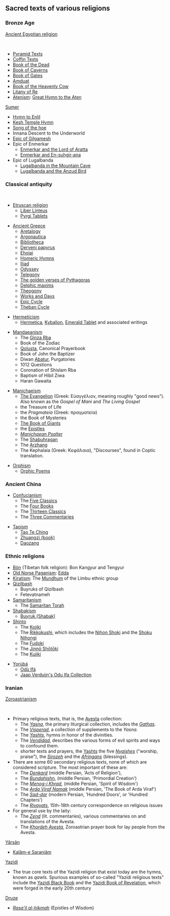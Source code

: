 <h2>Sacred texts of various religions</h2>
<h3><span id="Bronze_Age" class="mw-headline">Bronze Age</span></h3>
<dl>
<dt><a title="Ancient Egyptian religion" href="https://en.wikipedia.org/wiki/Ancient_Egyptian_religion">Ancient Egyptian religion</a></dt>
</dl>
<div class="thumb tright">&nbsp;</div>
<ul>
<li><a title="Pyramid Texts" href="https://en.wikipedia.org/wiki/Pyramid_Texts">Pyramid Texts</a></li>
<li><a title="Coffin Texts" href="https://en.wikipedia.org/wiki/Coffin_Texts">Coffin Texts</a></li>
<li><a title="Book of the Dead" href="https://en.wikipedia.org/wiki/Book_of_the_Dead">Book of the Dead</a></li>
<li><a title="Book of Caverns" href="https://en.wikipedia.org/wiki/Book_of_Caverns">Book of Caverns</a></li>
<li><a title="Book of Gates" href="https://en.wikipedia.org/wiki/Book_of_Gates">Book of Gates</a></li>
<li><a title="Amduat" href="https://en.wikipedia.org/wiki/Amduat">Amduat</a></li>
<li><a title="Book of the Heavenly Cow" href="https://en.wikipedia.org/wiki/Book_of_the_Heavenly_Cow">Book of the Heavenly Cow</a></li>
<li><a title="Litany of Re" href="https://en.wikipedia.org/wiki/Litany_of_Re">Litany of Re</a></li>
<li><a title="Atenism" href="https://en.wikipedia.org/wiki/Atenism">Atenism</a>:&nbsp;<a title="Great Hymn to the Aten" href="https://en.wikipedia.org/wiki/Great_Hymn_to_the_Aten">Great Hymn to the Aten</a></li>
</ul>
<dl>
<dt><a title="Sumer" href="https://en.wikipedia.org/wiki/Sumer">Sumer</a></dt>
</dl>
<ul>
<li><a title="Hymn to Enlil" href="https://en.wikipedia.org/wiki/Hymn_to_Enlil">Hymn to Enlil</a></li>
<li><a class="mw-redirect" title="Kesh Temple Hymn" href="https://en.wikipedia.org/wiki/Kesh_Temple_Hymn">Kesh Temple Hymn</a></li>
<li><a title="Song of the hoe" href="https://en.wikipedia.org/wiki/Song_of_the_hoe">Song of the hoe</a></li>
<li>Innana Descent to the Underworld</li>
<li><a title="Epic of Gilgamesh" href="https://en.wikipedia.org/wiki/Epic_of_Gilgamesh">Epic of Gilgamesh</a></li>
<li>Epic of Enmerkar
<ul>
<li><a title="Enmerkar and the Lord of Aratta" href="https://en.wikipedia.org/wiki/Enmerkar_and_the_Lord_of_Aratta">Enmerkar and the Lord of Aratta</a></li>
<li><a title="Enmerkar and En-suhgir-ana" href="https://en.wikipedia.org/wiki/Enmerkar_and_En-suhgir-ana">Enmerkar and En-suhgir-ana</a></li>
</ul>
</li>
<li>Epic of Lugalbanda
<ul>
<li><a title="Lugalbanda in the Mountain Cave" href="https://en.wikipedia.org/wiki/Lugalbanda_in_the_Mountain_Cave">Lugalbanda in the Mountain Cave</a></li>
<li><a title="Lugalbanda and the Anzud Bird" href="https://en.wikipedia.org/wiki/Lugalbanda_and_the_Anzud_Bird">Lugalbanda and the Anzud Bird</a></li>
</ul>
</li>
</ul>
<h3><span id="Classical_antiquity" class="mw-headline">Classical antiquity</span></h3>
<div class="thumb tright">&nbsp;</div>
<ul>
<li><a class="mw-redirect" title="Etruscan mythology" href="https://en.wikipedia.org/wiki/Etruscan_mythology">Etruscan religion</a>
<ul>
<li><a title="Liber Linteus" href="https://en.wikipedia.org/wiki/Liber_Linteus">Liber Linteus</a></li>
<li><a title="Pyrgi Tablets" href="https://en.wikipedia.org/wiki/Pyrgi_Tablets">Pyrgi Tablets</a></li>
</ul>
</li>
</ul>
<ul>
<li><a title="Ancient Greece" href="https://en.wikipedia.org/wiki/Ancient_Greece">Ancient Greece</a>
<ul>
<li><a title="Aretalogy" href="https://en.wikipedia.org/wiki/Aretalogy">Aretalogy</a></li>
<li><a title="Argonautica" href="https://en.wikipedia.org/wiki/Argonautica">Argonautica</a></li>
<li><a title="Bibliotheca (Pseudo-Apollodorus)" href="https://en.wikipedia.org/wiki/Bibliotheca_(Pseudo-Apollodorus)">Bibliotheca</a></li>
<li><a title="Derveni papyrus" href="https://en.wikipedia.org/wiki/Derveni_papyrus">Derveni papyrus</a></li>
<li><a class="mw-redirect" title="Ehoiai" href="https://en.wikipedia.org/wiki/Ehoiai">Ehoiai</a></li>
<li><a title="Homeric Hymns" href="https://en.wikipedia.org/wiki/Homeric_Hymns">Homeric Hymns</a></li>
<li><a title="Iliad" href="https://en.wikipedia.org/wiki/Iliad">Iliad</a></li>
<li><a title="Odyssey" href="https://en.wikipedia.org/wiki/Odyssey">Odyssey</a></li>
<li><a title="Telegony" href="https://en.wikipedia.org/wiki/Telegony">Telegony</a></li>
<li><a class="mw-redirect" title="The golden verses of Pythagoras" href="https://en.wikipedia.org/wiki/The_golden_verses_of_Pythagoras">The golden verses of Pythagoras</a></li>
<li><a title="Delphic maxims" href="https://en.wikipedia.org/wiki/Delphic_maxims">Delphic maxims</a></li>
<li><a title="Theogony" href="https://en.wikipedia.org/wiki/Theogony">Theogony</a></li>
<li><a title="Works and Days" href="https://en.wikipedia.org/wiki/Works_and_Days">Works and Days</a></li>
<li><a title="Epic Cycle" href="https://en.wikipedia.org/wiki/Epic_Cycle">Epic Cycle</a></li>
<li><a title="Theban Cycle" href="https://en.wikipedia.org/wiki/Theban_Cycle">Theban Cycle</a></li>
</ul>
</li>
</ul>
<ul>
<li><a title="Hermeticism" href="https://en.wikipedia.org/wiki/Hermeticism">Hermeticism</a>
<ul>
<li><a title="Hermetica" href="https://en.wikipedia.org/wiki/Hermetica">Hermetica</a>,&nbsp;<a class="mw-redirect" title="Kybalion" href="https://en.wikipedia.org/wiki/Kybalion">Kybalion</a>,&nbsp;<a title="Emerald Tablet" href="https://en.wikipedia.org/wiki/Emerald_Tablet">Emerald Tablet</a>&nbsp;and associated writings</li>
</ul>
</li>
</ul>
<ul>
<li><a class="mw-redirect" title="Mandaeanism" href="https://en.wikipedia.org/wiki/Mandaeanism">Mandaeanism</a>
<ul>
<li>The&nbsp;<a title="Ginza Rba" href="https://en.wikipedia.org/wiki/Ginza_Rba">Ginza Rba</a></li>
<li>Book of the Zodiac</li>
<li><a title="Qolusta" href="https://en.wikipedia.org/wiki/Qolusta">Qolusta</a>, Canonical Prayerbook</li>
<li>Book of John the Baptizer</li>
<li>Diwan&nbsp;<a title="Abatur" href="https://en.wikipedia.org/wiki/Abatur">Abatur</a>, Purgatories</li>
<li>1012 Questions</li>
<li>Coronation of Shislam Rba</li>
<li>Baptism of Hibil Ziwa</li>
<li>Haran Gawaita</li>
</ul>
</li>
</ul>
<ul>
<li><a title="Manichaeism" href="https://en.wikipedia.org/wiki/Manichaeism">Manichaeism</a>
<ul>
<li><a title="Gospel of Mani" href="https://en.wikipedia.org/wiki/Gospel_of_Mani">The Evangelion</a>&nbsp;(Greek: &Epsilon;ὐ&alpha;&gamma;&gamma;έ&lambda;&iota;&omicron;&nu;, meaning roughly "good news"). Also known as the&nbsp;<em>Gospel of Mani</em>&nbsp;and&nbsp;<em>The Living Gospel</em></li>
<li>the Treasure of Life</li>
<li>the&nbsp;<em>Pragmateia</em>&nbsp;(Greek: &pi;&rho;&alpha;&gamma;&mu;&alpha;&tau;&epsilon;ί&alpha;)</li>
<li>the Book of Mysteries</li>
<li><a title="The Book of Giants" href="https://en.wikipedia.org/wiki/The_Book_of_Giants">The Book of Giants</a></li>
<li>the&nbsp;<a title="Fundamental Epistle" href="https://en.wikipedia.org/wiki/Fundamental_Epistle">Epistles</a></li>
<li><em><a title="Manichaean Psalter" href="https://en.wikipedia.org/wiki/Manichaean_Psalter">Manichaean Psalter</a></em></li>
<li>The&nbsp;<a title="Shabuhragan" href="https://en.wikipedia.org/wiki/Shabuhragan">Shabuhragan</a></li>
<li>The&nbsp;<a title="Arzhang" href="https://en.wikipedia.org/wiki/Arzhang">Arzhang</a></li>
<li>The Kephalaia (Greek: &Kappa;&epsilon;&phi;ά&lambda;&alpha;&iota;&alpha;), "Discourses", found in Coptic translation.</li>
</ul>
</li>
</ul>
<ul>
<li><a title="Orphism (religion)" href="https://en.wikipedia.org/wiki/Orphism_(religion)">Orphism</a>
<ul>
<li><a class="mw-redirect" title="Orphic poems and rites" href="https://en.wikipedia.org/wiki/Orphic_poems_and_rites">Orphic Poems</a></li>
</ul>
</li>
</ul>
<h3><span id="Ancient_China" class="mw-headline">Ancient China</span></h3>
<ul>
<li><a title="Confucianism" href="https://en.wikipedia.org/wiki/Confucianism">Confucianism</a>
<ul>
<li>The&nbsp;<a class="mw-redirect" title="Five Classics" href="https://en.wikipedia.org/wiki/Five_Classics">Five Classics</a></li>
<li>The&nbsp;<a class="mw-redirect" title="Four Books" href="https://en.wikipedia.org/wiki/Four_Books">Four Books</a></li>
<li>The&nbsp;<a title="Thirteen Classics" href="https://en.wikipedia.org/wiki/Thirteen_Classics">Thirteen Classics</a></li>
<li>The&nbsp;<a title="Three Commentaries on the Spring and Autumn Annals" href="https://en.wikipedia.org/wiki/Three_Commentaries_on_the_Spring_and_Autumn_Annals">Three Commentaries</a></li>
</ul>
</li>
</ul>
<ul>
<li><a title="Taoism" href="https://en.wikipedia.org/wiki/Taoism">Taoism</a>
<ul>
<li><a title="Tao Te Ching" href="https://en.wikipedia.org/wiki/Tao_Te_Ching">Tao Te Ching</a></li>
<li><a title="Zhuangzi (book)" href="https://en.wikipedia.org/wiki/Zhuangzi_(book)">Zhuangzi (book)</a></li>
<li><a title="Daozang" href="https://en.wikipedia.org/wiki/Daozang">Daozang</a></li>
</ul>
</li>
</ul>
<h3><span id="Ethnic_religions" class="mw-headline">Ethnic religions</span></h3>
<ul>
<li><a class="mw-redirect" title="B&ouml;n" href="https://en.wikipedia.org/wiki/B%C3%B6n">B&ouml;n</a>&nbsp;(Tibetan folk religion): Bon Kangyur and Tengyur</li>
<li><a class="new" title="Old Norse Paganism (page does not exist)" href="https://en.wikipedia.org/w/index.php?title=Old_Norse_Paganism&amp;action=edit&amp;redlink=1">Old Norse Paganism</a>:&nbsp;<a title="Edda" href="https://en.wikipedia.org/wiki/Edda">Edda</a></li>
<li><a title="Kirat Mundhum" href="https://en.wikipedia.org/wiki/Kirat_Mundhum">Kiratism</a>: The&nbsp;<a title="Mundhum" href="https://en.wikipedia.org/wiki/Mundhum">Mundhum</a>&nbsp;of the Limbu ethnic group</li>
<li><a title="Qizilbash" href="https://en.wikipedia.org/wiki/Qizilbash">Qizilbash</a>
<ul>
<li>Buyruks of Qizilbash</li>
<li>Fetevatnameh</li>
</ul>
</li>
<li><a class="mw-redirect" title="Samaritan" href="https://en.wikipedia.org/wiki/Samaritan#Samaritanism">Samaritanism</a>
<ul>
<li>The&nbsp;<a class="mw-redirect" title="Samaritan Torah" href="https://en.wikipedia.org/wiki/Samaritan_Torah">Samaritan Torah</a></li>
</ul>
</li>
<li><a title="Shabakism" href="https://en.wikipedia.org/wiki/Shabakism">Shabakism</a>
<ul>
<li><a title="Buyruk (Shabak)" href="https://en.wikipedia.org/wiki/Buyruk_(Shabak)">Buyruk (Shabak)</a></li>
</ul>
</li>
<li><a title="Shinto" href="https://en.wikipedia.org/wiki/Shinto">Shinto</a>
<ul>
<li>The&nbsp;<a title="Kojiki" href="https://en.wikipedia.org/wiki/Kojiki">Kojiki</a></li>
<li>The&nbsp;<a title="Rikkokushi" href="https://en.wikipedia.org/wiki/Rikkokushi">Rikkokushi</a>, which includes the&nbsp;<a title="Nihon Shoki" href="https://en.wikipedia.org/wiki/Nihon_Shoki">Nihon Shoki</a>&nbsp;and the&nbsp;<a title="Shoku Nihongi" href="https://en.wikipedia.org/wiki/Shoku_Nihongi">Shoku Nihongi</a></li>
<li>The&nbsp;<a title="Fudoki" href="https://en.wikipedia.org/wiki/Fudoki">Fudoki</a></li>
<li>The&nbsp;<a title="Jinnō Shōtōki" href="https://en.wikipedia.org/wiki/Jinn%C5%8D_Sh%C5%8Dt%C5%8Dki">Jinnō Shōtōki</a></li>
<li>The&nbsp;<a title="Kujiki" href="https://en.wikipedia.org/wiki/Kujiki">Kujiki</a></li>
</ul>
</li>
</ul>
<ul>
<li><a title="Yoruba religion" href="https://en.wikipedia.org/wiki/Yoruba_religion">Yor&ugrave;b&aacute;</a>
<ul>
<li><a title="If&aacute;" href="https://en.wikipedia.org/wiki/If%C3%A1#Od%C3%B9_If%C3%A1">Od&ugrave; If&aacute;</a></li>
<li><a class="new" title="Jaap Verduijn's Odu Ifa Collection (page does not exist)" href="https://en.wikipedia.org/w/index.php?title=Jaap_Verduijn%27s_Odu_Ifa_Collection&amp;action=edit&amp;redlink=1">Jaap Verduijn's Odu Ifa Collection</a></li>
</ul>
</li>
</ul>
<h3><span id="Iranian" class="mw-headline">Iranian</span></h3>
<dl>
<dt><a title="Zoroastrianism" href="https://en.wikipedia.org/wiki/Zoroastrianism">Zoroastrianism</a></dt>
</dl>
<div class="thumb tright">&nbsp;</div>
<ul>
<li>Primary religious texts, that is, the&nbsp;<a title="Avesta" href="https://en.wikipedia.org/wiki/Avesta">Avesta</a>&nbsp;collection:
<ul>
<li>The&nbsp;<em><a title="Yasna" href="https://en.wikipedia.org/wiki/Yasna">Yasna</a></em>, the primary liturgical collection, includes the&nbsp;<em><a title="Gathas" href="https://en.wikipedia.org/wiki/Gathas">Gathas</a></em>.</li>
<li>The&nbsp;<em><a title="Visperad" href="https://en.wikipedia.org/wiki/Visperad">Visperad</a></em>, a collection of supplements to the&nbsp;<em>Yasna</em>.</li>
<li>The&nbsp;<em><a title="Yasht" href="https://en.wikipedia.org/wiki/Yasht">Yashts</a></em>, hymns in honor of the divinities.</li>
<li>The&nbsp;<em><a title="Vendidad" href="https://en.wikipedia.org/wiki/Vendidad">Vendidad</a></em>, describes the various forms of evil spirits and ways to confound them.</li>
<li>shorter texts and prayers, the&nbsp;<a class="mw-redirect" title="Yashts" href="https://en.wikipedia.org/wiki/Yashts">Yashts</a>&nbsp;the five&nbsp;<em><a class="new" title="Nyaishes (page does not exist)" href="https://en.wikipedia.org/w/index.php?title=Nyaishes&amp;action=edit&amp;redlink=1">Nyaishes</a></em>&nbsp;("worship, praise"), the&nbsp;<em><a class="new" title="Sirozeh (page does not exist)" href="https://en.wikipedia.org/w/index.php?title=Sirozeh&amp;action=edit&amp;redlink=1">Sirozeh</a></em>&nbsp;and the&nbsp;<em><a class="new" title="Afringans (page does not exist)" href="https://en.wikipedia.org/w/index.php?title=Afringans&amp;action=edit&amp;redlink=1">Afringans</a></em>&nbsp;(blessings).</li>
</ul>
</li>
<li>There are some 60 secondary religious texts, none of which are considered scripture. The most important of these are:
<ul>
<li>The&nbsp;<em><a title="Denkard" href="https://en.wikipedia.org/wiki/Denkard">Denkard</a></em>&nbsp;(middle Persian, 'Acts of Religion'),</li>
<li>The&nbsp;<em><a title="Bundahishn" href="https://en.wikipedia.org/wiki/Bundahishn">Bundahishn</a></em>, (middle Persian, 'Primordial Creation')</li>
<li>The&nbsp;<em><a title="Menog-i Khrad" href="https://en.wikipedia.org/wiki/Menog-i_Khrad">Menog-i Khrad</a></em>, (middle Persian, 'Spirit of Wisdom')</li>
<li>The&nbsp;<em><a title="Book of Arda Viraf" href="https://en.wikipedia.org/wiki/Book_of_Arda_Viraf">Arda Viraf Namak</a></em>&nbsp;(middle Persian, 'The Book of Arda Viraf')</li>
<li>The&nbsp;<em><a title="Sad-dar" href="https://en.wikipedia.org/wiki/Sad-dar">Sad-dar</a></em>&nbsp;(modern Persian, 'Hundred Doors', or 'Hundred Chapters')</li>
<li>The&nbsp;<em><a class="mw-redirect" title="Rivayats" href="https://en.wikipedia.org/wiki/Rivayats">Rivayats</a></em>, 15th-18th century correspondence on religious issues</li>
</ul>
</li>
<li>For general use by the laity:
<ul>
<li>The&nbsp;<em><a title="Zend" href="https://en.wikipedia.org/wiki/Zend">Zend</a></em>&nbsp;(lit. commentaries), various commentaries on and translations of the Avesta.</li>
<li>The&nbsp;<em><a title="Khordeh Avesta" href="https://en.wikipedia.org/wiki/Khordeh_Avesta">Khordeh Avesta</a></em>, Zoroastrian prayer book for lay people from the Avesta.</li>
</ul>
</li>
</ul>
<dl>
<dt><a class="mw-redirect" title="Y&acirc;rs&acirc;n" href="https://en.wikipedia.org/wiki/Y%C3%A2rs%C3%A2n">Y&acirc;rs&acirc;n</a></dt>
</dl>
<ul>
<li><a class="mw-redirect" title="Kal&acirc;m-e Saranj&acirc;m" href="https://en.wikipedia.org/wiki/Kal%C3%A2m-e_Saranj%C3%A2m">Kal&acirc;m-e Saranj&acirc;m</a></li>
</ul>
<dl>
<dt><a class="mw-redirect" title="Yazidi" href="https://en.wikipedia.org/wiki/Yazidi">Yazidi</a></dt>
</dl>
<ul>
<li>The true core texts of the Yazidi religion that exist today are the hymns, known as&nbsp;<em>qawls.</em>&nbsp;Spurious examples of so-called "Yazidi religious texts" include the&nbsp;<a title="Yazidi Black Book" href="https://en.wikipedia.org/wiki/Yazidi_Black_Book">Yazidi Black Book</a>&nbsp;and the&nbsp;<a title="Yazidi Book of Revelation" href="https://en.wikipedia.org/wiki/Yazidi_Book_of_Revelation">Yazidi Book of Revelation</a>, which were forged in the early 20th century</li>
</ul>
<dl>
<dt><a title="Druze" href="https://en.wikipedia.org/wiki/Druze">Druze</a></dt>
<dd></dd>
</dl>
<ul>
<li><em><a class="mw-redirect" title="Rasa'il al-hikmah" href="https://en.wikipedia.org/wiki/Rasa%27il_al-hikmah">Rasa'il al-hikmah</a></em>&nbsp;(Epistles of Wisdom)</li>
</ul>
</br>
